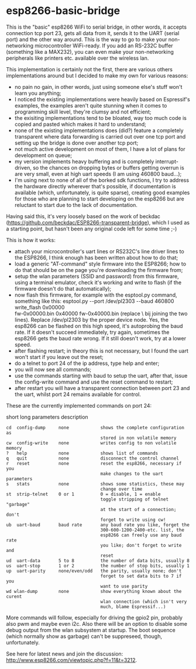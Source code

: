 # esp8266-basic-bridge

This is the "basic" esp8266 WiFi to serial bridge, in other words, it accepts
connection tcp port 23, gets all data from it, sends it to the UART (serial
port) and the other way around. This is the way to go to make your
non-networking microcontroller WiFi-ready. If you add an RS-232C buffer
(something like a MAX232), you can even make your non-networking peripherals
like printers etc. available over the wireless lan.

This implementation is certainly not the first, there are various others
implementations around but I decided to make my own for various reasons:

- no pain no gain, in other words, just using someone else's stuff won't learn
  you anything;
- I noticed the existing implementations were heavily based on Espressif's
  examples, the examples aren't quite stunning when it comes to programming
  skill level, they're clumsy and not efficient;
- the exisiting implementations tend to be bloated, way too much code is
  copied and pasted which makes it hard to understand;
- none of the existing implementations does (did?) feature a completely
  transparent where data forwarding is carried out over one tcp port and
  setting up the bridge is done over another tcp port;
- not much active development on most of them, I have a lot of plans for
  development on queue;
- my version implements heavy buffering and is completely interrupt-driven,
  so the chances on dropping bytes or buffers getting overrun is are very
  small, even at high uart speeds (I am using 460800 baud...);
- I'm using next to none of all of the borked sdk functions, I try to address
  the hardware directly wherever that's possible, if documentation is available
  (which, unfortunately, is quite sparse), creating good examples for those
  who are planning to start developing on the esp8266 but are reluctant to
  start due to the lack of documentation.

Having said this, it's very loosely based on the work of beckdac
(https://github.com/beckdac/ESP8266-transparent-bridge), which I used as a
starting point, but hasn't been any original code left for some time ;-)

This is how it works:

- attach your microcontroller's uart lines or RS232C's line driver lines
  to the ESP8266, I think enough has been written about how to do that;
- load a generic "AT-command" style firmware into the ESP8266; how to do that
  should be on the page you're downloading the firmware from;
- setup the wlan parameters (SSID and password) from this firmware, using
  a terminal emulator, check it's working and write to flash (if the
  firmware doesn't do that automatically);
- now flash this firmware, for example with the esptool.py command, something
  like this: esptool.py --port /dev/pl2303 --baud 460800 write_flash 0x00000 \
	  fw-0x00000.bin 0x40000 fw-0x40000.bin
  (replace \ bij joining the two lines). Replace /dev/pl2303 by the proper
  device node. Yes, the esp8266 can be flashed on this high speed, it's
  autoprobing the baud rate. If it doesn't succeed immediately, try again,
  sometimes the esp8266 gets the baud rate wrong. If it still doesn't work,
  try at a lower speed.
- after flashing restart; in theory this is not necessary, but I found the
  uart won't start if you leave out the reset;
- do a telnet to port 24 of the ip address, type help and enter;
- you will now see all commands;
- use the commands starting with baud to setup the uart, after that, issue
  the config-write command and use the reset command to restart;
- after restart you will have a transparent connection between port 23 and
  the uart, whilst port 24 remains available for control.

These are the currently implemented commands on port 24:

short	long			parameters		description

	cd	config-dump		none			shows the complete configuration as
										stored in non volatile memory
	cw	config-write	none			writes config to non volatile memory
	?	help			none			shows list of commands
	q	quit			none			disconnect the control channel
	r	reset			none			reset the esp8266, necessary if you
										make changes to the uart parameters
	s	stats			none			shows some statistics, these may 
										change over time
	st	strip-telnet	0 or 1			0 = disable, 1 = enable
										toggle stripping of telnet "garbage"
										at the start of a connection; don't
										forget to write using cw!
	ub	uart-baud		baud rate		any baud rate you like, forget the
										300-600-1200-2400-etc. list, the
										esp8266 can freely use any baud rate
										you like; don't forget to write and
										reset
	ud	uart-data		5 to 8			the number of data bits, usually 8
	us	uart-stop		1 or 2			the number of stop bits, usually 1
	up	uart-parity		none/even/odd	the parity, usually none; don't
										forget to set data bits to 7 if you
										want to use parity
	wd wlan-dump		none			show everything known about the curent
										wlan connection (which isn't very
										much, blame Espressif...)

More commands will follow, especially for driving the gpio2 pin, probably
also pwm and maybe even i2c. Also there will be an option to disable some
debug output from the wlan subsystem at startup. The boot sequence (which
normally show as garbage) can't be suppreseed, though, unfortunately.

See here for latest news and join the discussion:
http://www.esp8266.com/viewtopic.php?f=11&t=3212.
